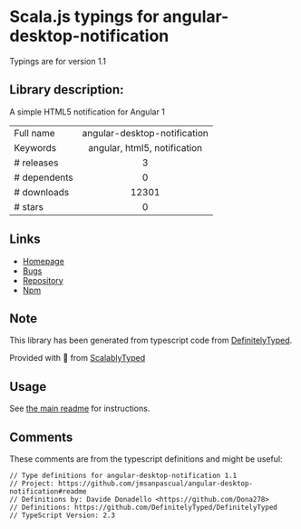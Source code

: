 
# Scala.js typings for angular-desktop-notification

Typings are for version 1.1

## Library description:
A simple HTML5 notification for Angular 1

|                    |                 |
| ------------------ | :-------------: |
| Full name          | angular-desktop-notification |
| Keywords           | angular, html5, notification |
| # releases         | 3 |
| # dependents       | 0 |
| # downloads        | 12301 |
| # stars            | 0 |

## Links
- [Homepage](https://github.com/jmsanpascual/angular-desktop-notification#readme)
- [Bugs](https://github.com/jmsanpascual/angular-desktop-notification/issues)
- [Repository](https://github.com/jmsanpascual/angular-desktop-notification)
- [Npm](https://www.npmjs.com/package/angular-desktop-notification)
    


## Note
This library has been generated from typescript code from [DefinitelyTyped](https://definitelytyped.org).

Provided with :purple_heart: from [ScalablyTyped](https://github.com/oyvindberg/ScalablyTyped)

## Usage
See [the main readme](../../readme.md) for instructions.

## Comments

These comments are from the typescript definitions and might be useful:
```
// Type definitions for angular-desktop-notification 1.1
// Project: https://github.com/jmsanpascual/angular-desktop-notification#readme
// Definitions by: Davide Donadello <https://github.com/Dona278>
// Definitions: https://github.com/DefinitelyTyped/DefinitelyTyped
// TypeScript Version: 2.3

```

